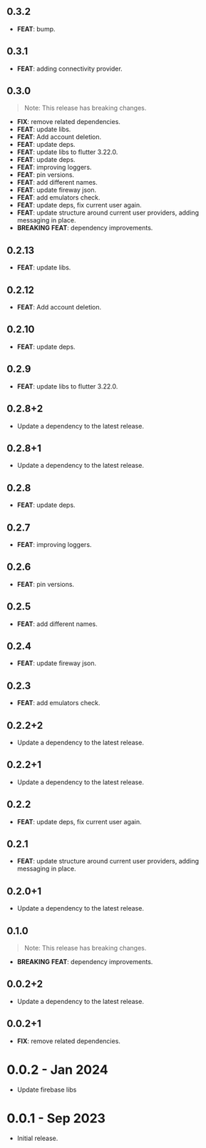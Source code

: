 ## 0.3.2

 - **FEAT**: bump.

## 0.3.1

 - **FEAT**: adding connectivity provider.

## 0.3.0

> Note: This release has breaking changes.

 - **FIX**: remove related dependencies.
 - **FEAT**: update libs.
 - **FEAT**: Add account deletion.
 - **FEAT**: update deps.
 - **FEAT**: update libs to flutter 3.22.0.
 - **FEAT**: update deps.
 - **FEAT**: improving loggers.
 - **FEAT**: pin versions.
 - **FEAT**: add different names.
 - **FEAT**: update fireway json.
 - **FEAT**: add emulators check.
 - **FEAT**: update deps, fix current user again.
 - **FEAT**: update structure around current user providers, adding messaging in place.
 - **BREAKING** **FEAT**: dependency improvements.

## 0.2.13

 - **FEAT**: update libs.

## 0.2.12

 - **FEAT**: Add account deletion.

## 0.2.10

 - **FEAT**: update deps.

## 0.2.9

 - **FEAT**: update libs to flutter 3.22.0.

## 0.2.8+2

 - Update a dependency to the latest release.

## 0.2.8+1

 - Update a dependency to the latest release.

## 0.2.8

 - **FEAT**: update deps.

## 0.2.7

 - **FEAT**: improving loggers.

## 0.2.6

 - **FEAT**: pin versions.

## 0.2.5

 - **FEAT**: add different names.

## 0.2.4

 - **FEAT**: update fireway json.

## 0.2.3

 - **FEAT**: add emulators check.

## 0.2.2+2

 - Update a dependency to the latest release.

## 0.2.2+1

 - Update a dependency to the latest release.

## 0.2.2

 - **FEAT**: update deps, fix current user again.

## 0.2.1

 - **FEAT**: update structure around current user providers, adding messaging in place.

## 0.2.0+1

 - Update a dependency to the latest release.

## 0.1.0

> Note: This release has breaking changes.

 - **BREAKING** **FEAT**: dependency improvements.

## 0.0.2+2

 - Update a dependency to the latest release.

## 0.0.2+1

 - **FIX**: remove related dependencies.

# 0.0.2 - Jan 2024

- Update firebase libs

# 0.0.1 - Sep 2023

- Initial release.
